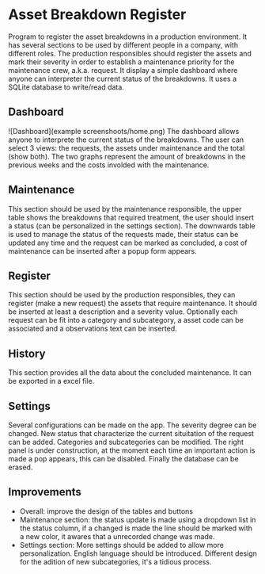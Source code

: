 # Asset Breakdown Register

Program to register the asset breakdowns in a production environment. It has several sections to be used by different people in a company, with different roles. The production responsibles should register the assets and mark their severity in order to establish a maintenance priority for the maintenance crew, a.k.a. request. It display a simple dashboard where anyone can interpreter the current status of the breakdowns. It uses a SQLite database to write/read data.

## Dashboard
![Dashboard](example screenshoots/home.png)
The dashboard allows anyone to interprete the current status of the breakdowns. The user can select 3 views: the requests, the assets under maintenance and the total (show both). The two graphs represent the amount of breakdowns in the previous weeks and the costs involded with the maintenance.

## Maintenance
This section should be used by the maintenance responsible, the upper table shows the breakdowns that required treatment, the user should insert a status (can be personalized in the settings section). The downwards table is used to manage the status of the requests made, their status can be updated any time and the request can be marked as concluded, a cost of maintenance can be inserted after a popup form appears.

## Register
This section should be used by the production responsibles, they can register (make a new request) the assets that require maintenance. It should be inserted at least a description and a severity value. Optionally each request can be fit into a category and subcategory, a asset code can be associated and a observations text can be inserted.

## History
This section provides all the data about the concluded maintenance. It can be exported in a excel file.

## Settings
Several configurations can be made on the app. The severity degree can be changed. New status that characterize the current situitation of the request can be added. Categories and subcategories can be modified. The right panel is under construction, at the moment each time an important action is made a pop appears, this can be disabled. Finally the database can be erased.

## Improvements
* Overall: improve the design of the tables and buttons
* Maintenance section: the status update is made using a dropdown list in the status column, if a changed is made the line should be marked with a new color, it awares that a unrecorded change was made.
* Settings section: More settings should be added to allow more personalization. English language should be introduced. Different design for the adition of new subcategories, it's a tidious process.


